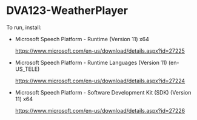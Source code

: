 # DVA123-WeatherPlayer

To run, install:
- Microsoft Speech Platform - Runtime (Version 11) x64
  
  https://www.microsoft.com/en-us/download/details.aspx?id=27225
  
- Microsoft Speech Platform - Runtime Languages (Version 11) (en-US_TELE)
  
  https://www.microsoft.com/en-us/download/details.aspx?id=27224
  
- Microsoft Speech Platform - Software Development Kit (SDK) (Version 11) x64
  
  https://www.microsoft.com/en-us/download/details.aspx?id=27226
